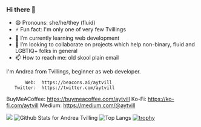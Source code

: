 ### Hi there 👋

- 😄 Pronouns: she/he/they (fluid)
- ⚡ Fun fact: I'm only one of very few Tvillings
- 🌱 I’m currently learning web development
- 👯 I’m looking to collaborate on projects which help non-binary, fluid and LGBTIQ+ folks in general
- 📫 How to reach me: old skool plain email

I'm Andrea from Tvillings, beginner as web developer.

<!--
**aytvill/aytvill** is a ✨ _special_ ✨ repository because its `README.md` (this file) appears on your GitHub profile.

Here are some ideas to get you started:

- 🔭 I’m currently working on ...
- 🤔 I’m looking for help with ...
- 💬 Ask me about ...
-->
           Web:  https://beacons.ai/aytvill
       Twitter:  https://twitter.com/aytvill
  BuyMeACoffee:  https://buymeacoffee.com/aytvill
         Ko-Fi:  https://ko-fi.com/aytvill
        Medium:  https://medium.com/@aytvill
      

![](https://komarev.com/ghpvc/?username=aytvill&style=flat-square)
![Github Stats for Andrea Tvilling](https://github-readme-stats.vercel.app/api?username=aytvill&show_icons=true&hide_border=true&count_private=true)
![Top Langs](https://github-readme-stats.vercel.app/api/top-langs/?username=aytvill&layout=compact&hide_border=true)
[![trophy](https://github-profile-trophy.vercel.app/?username=aytvill&column=3&margin-w=20&margin-h=20&no-frame=true)](https://github.com/ryo-ma/github-profile-trophy)
